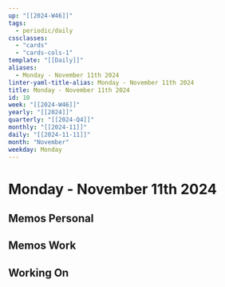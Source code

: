 ```yaml
---
up: "[[2024-W46]]"
tags:
  - periodic/daily
cssclasses:
  - "cards"
  - "cards-cols-1"
template: "[[Daily]]"
aliases:
  - Monday - November 11th 2024
linter-yaml-title-alias: Monday - November 11th 2024
title: Monday - November 11th 2024
id: 10
week: "[[2024-W46]]"
yearly: "[[2024]]"
quarterly: "[[2024-Q4]]"
monthly: "[[2024-11]]"
daily: "[[2024-11-11]]"
month: "November"
weekday: Monday
---
```


# Monday - November 11th 2024

## Memos Personal

## Memos Work

## Working On



